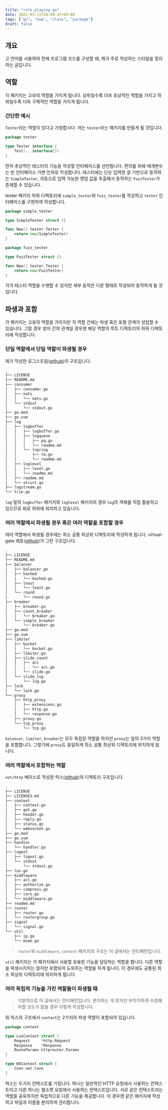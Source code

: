 ```yaml
---
title: "role playing go"
date: 2022-03-11T20:09:47+09:00
tags: ["go", "oop", "class", "package"]
draft: false
---
```


## 개요

고 언어를 사용하여 전체 프로그램 코드를 구성할 때, 제가 주로 작성하는 스타일을 정리하는 글입니다.

## 역할

각 패키지는 고유의 역할을 가지게 됩니다. 상위일수록 더욱 추상적인 역할을 가지고 하위일수록 더욱 구체적인 역할을 가지게 됩니다.

### 간단한 예시

`Tester`라는 역할이 있다고 가정합시다. 저는 `tester`라는 패키지를 만들게 될 것입니다.

```go
package tester

type Tester interface {
    Test(...interface{})
}
```

먼저 추상적인 테스터의 기능을 작성할 인터페이스를 선언합니다. 편의를 위해 매개변수는 빈 인터페이스 가변 인자로 작성합니다. 테스터에는 단순 입력한 걸 기반으로 동작하는 `SimpleTester`, 자동으로 입력 가능한 랜덤 값을 추출해서 동작하는 `FuzzTester`가 존재할 수 있습니다.

tester 패키지 하위 디렉토리에 `simple_tester`와 `fuzz_tester`를 작성하고 `tester` 인터페이스를 구현하여 작성합니다.

```go
package simple_tester

type SimpleTester struct {}

func New() tester.Tester {
    return new(SimpleTester)
}
```

```go
package fuzz_tester

type FuzzTester struct {}

func New() tester.Tester {
    return new(FuzzTester)
}
```

각각 테스터 역할을 수행할 수 있지만 세부 동작은 다른 형태로 작성되어 동작하게 될 것입니다. 

## 파생과 포함

각 패키지는 고유의 역할을 가지지만 각 역할 간에는 파생 혹은 포함 관계가 성립할 수 있습니다. 그럴 경우 양자 간의 관계일 경우엔 해당 역할의 루트 디렉토리의 하위 디렉토리에 작성합니다.

### 단일 역할에서 단일 역할이 파생될 경우

제가 작성한 로그스트림([github](https://github.com/diy-cloud/logstream))의 구조입니다.

```bash
.
├── LICENSE
├── README.md
├── consumer
│   ├── consumer.go
│   ├── nats
│   │   └── nats.go
│   └── stdout
│       └── stdout.go
├── go.mod
├── go.sum
├── log
│   ├── logbuffer
│   │   ├── logbuffer.go
│   │   ├── logqueue
│   │   │   ├── pq.go
│   │   │   └── readme.md
│   │   └── logring
│   │       ├── rb.go
│   │       └── readme.md
│   ├── loglevel
│   │   ├── level.go
│   │   └── readme.md
│   ├── readme.md
│   └── struct.go
├── logstream.go
└── trie.go
```

`log` 밑의 `logbuffer` 패키지와 `loglevel` 패키지의 경우 `log`의 객체를 직접 활용하고 있으므로 바로 하위에 위치하고 있습니다. 

### 여러 역할에서 파생될 경우 혹은 여러 역할을 포함할 경우

여러 역할에서 파생될 경우에는 최소 공통 최상위 디렉토리에 작성하게 됩니다. virtual-gate 레포([github](https://github.com/diy-cloud/virtual-gate))가 그런 구조입니다.

```bash
.
├── LICENSE
├── README.md
├── balancer
│   ├── balancer.go
│   ├── hashed
│   │   └── hashed.go
│   ├── least
│   │   └── least.go
│   └── round
│       └── round.go
├── breaker
│   ├── breaker.go
│   ├── count_breaker
│   │   └── breaker.go
│   └── simple_breaker
│       └── breaker.go
├── go.mod
├── go.sum
├── limiter
│   ├── bucket
│   │   └── bucket.go
│   ├── limiter.go
│   ├── slide_count
│   │   ├── acc
│   │   │   └── acc.go
│   │   └── slide.go
│   └── slide_log
│       └── log.go
├── lock
│   └── lock.go
└── proxy
    ├── http_proxy
    │   ├── extensions.go
    │   ├── http.go
    │   └── response.go
    ├── proxy.go
    └── tcp_proxy
        └── tcp.go
```

`balancer`, `limiter`, `breaker`는 모두 독립된 역할을 하지만 `proxy`는 앞의 3가지 역할을 포함합니다. 그렇기에 `proxy`도 동일하게 최소 공통 최상위 디렉토리에 위치하게 됩니다. 

### 여러 역할에서 포함하는 역할

`net/http` 베이스로 작성한 럭스([github](https://github.com/diy-cloud/lux))의 디렉토리 구조입니다.

```bash
.
├── LICENSE
├── LICENSES.md
├── context
│   ├── context.go
│   ├── get.go
│   ├── header.go
│   ├── reply.go
│   ├── status.go
│   └── websocket.go
├── go.mod
├── go.sum
├── handler
│   └── handler.go
├── logext
│   ├── logext.go
│   └── stdout
│       └── stdout.go
├── lux.go
├── middleware
│   ├── acl.go
│   ├── authorize.go
│   ├── compress.go
│   ├── cors.go
│   └── middleware.go
├── readme.md
├── router
│   ├── router.go
│   └── routergroup.go
├── signal
│   └── signal.go
└── util
    ├── ip.go
    └── mime.go
```

> `router`와 `middleware`, `context` 패키지의 구조는 이 글에서는 안티패턴입니다.

`util` 패키지는 각 패키지에서 사용할 유용한 기능을 담당하는 역할을 합니다. 다른 역할을 파생시키지는 않지만 포함되어 도와주는 역할을 하게 됩니다. 이 경우에도 공통된 최소 최상위 디렉토리에 위치하게 됩니다.

### 여러 독립적 기능을 가진 역할들이 파생될 때

> 기본적으로 이 글에서는 안티패턴입니다. 분리하는 게 맞지만 부득이하게 수정해야할 코드가 많을 경우 이렇게 작성합니다.

위 럭스의 구조에서 `context`는 2가지의 파생 역할이 포함되어 있습니다.

```go
package context

type LuxContext struct {
	Request     *http.Request
	Response    *Response
	RouteParams httprouter.Params
}

type WSContext struct {
	Conn net.Conn
}
```

럭스는 두가지 컨텍스트를 가집니다. 하나는 일반적인 HTTP 요청에서 사용하는 컨텍스트이고 다른 하나는 웹소켓 요청에서 사용하는 컨텍스트입니다. 서로 같은 컨텍스트라는 역할을 공유하지만 독립적으로 다른 기능을 제공합니다. 이 경우엔 같은 패키지에 작성하고 파일과 이름을 분리하여 관리합니다.
